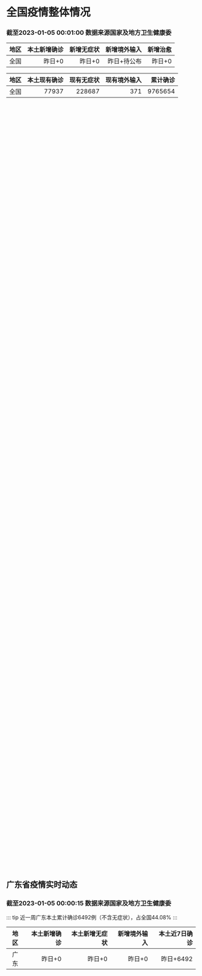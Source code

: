 
# 全国疫情整体情况
### 截至2023-01-05 00:01:00 数据来源国家及地方卫生健康委

|地区|本土新增确诊|新增无症状|新增境外输入|新增治愈|
|:--:|---:|---:|---:|---:|
|全国|昨日+0|昨日+0|昨日+待公布|昨日+0|

|地区|本土现有确诊|现有无症状|现有境外输入|累计确诊|
|:--:|---:|---:|---:|---:|
|全国|77937|228687|371|9765654|

<ChinaMap :dataList="dataList" :title="title"/>

<div id="chinaDayModify" style="width:100%;height:500px;margin-bottom:10px;"></div>
<div id="chinaAddHistoryData" style="width:100%;height:500px;margin-bottom:10px;"></div>
<div id="chinaNowHistoryData" style="width:100%;height:500px;margin-bottom:10px;"></div>
<div id="chinaTotalHistoryData" style="width:100%;height:500px;margin-bottom:10px;"></div>


## 广东省疫情实时动态
### 截至2023-01-05 00:00:15 数据来源国家及地方卫生健康委

::: tip 近一周广东本土累计确诊6492例（不含无症状），占全国44.08%
:::

|地区|本土新增确诊|本土新增无症状|新增境外输入|本土近7日确诊|
|:--:|---:|---:|---:|---:|
|广东|昨日+0|昨日+0|昨日+0|昨日+6492|

<div id="guangdongModify" style="width:100%;height:500px;margin-bottom:10px;"></div>
<div id="guangdongTotalHistory" style="width:100%;height:500px;margin-bottom:10px;"></div>
<div id="guangzhouModifyHistory" style="width:100%;height:500px;margin-bottom:10px;"></div>


<script>
import * as echarts from 'echarts'
export default {
  data(){
    return {
      title: '新增本土确诊',
      dataList: [{name: '台湾', value: 0, addList: []},{name: '香港', value: 0, addList: []},{name: '广东', value: 0, addList: []},{name: '湖北', value: 0, addList: []},{name: '上海', value: 0, addList: []},{name: '吉林', value: 0, addList: []},{name: '四川', value: 0, addList: []},{name: '重庆', value: 0, addList: []},{name: '福建', value: 0, addList: []},{name: '海南', value: 0, addList: []},{name: '河南', value: 0, addList: []},{name: '北京', value: 0, addList: []},{name: '内蒙古', value: 0, addList: []},{name: '云南', value: 0, addList: []},{name: '浙江', value: 0, addList: []},{name: '陕西', value: 0, addList: []},{name: '黑龙江', value: 0, addList: []},{name: '山西', value: 0, addList: []},{name: '山东', value: 0, addList: []},{name: '湖南', value: 0, addList: []},{name: '江苏', value: 0, addList: []},{name: '广西', value: 0, addList: []},{name: '天津', value: 0, addList: []},{name: '辽宁', value: 0, addList: []},{name: '河北', value: 0, addList: []},{name: '澳门', value: 0, addList: []},{name: '新疆', value: 0, addList: []},{name: '江西', value: 0, addList: []},{name: '贵州', value: 0, addList: []},{name: '安徽', value: 0, addList: []},{name: '甘肃', value: 0, addList: []},{name: '西藏', value: 0, addList: []},{name: '青海', value: 0, addList: []},{name: '宁夏', value: 0, addList: []},{name: '南海诸岛', value: 0, addList: []}]
    }
  },
  mounted () {
    const themeObj = {"color":["#2ec7c9","#b6a2de","#5ab1ef","#ffb980","#d87a80","#8d98b3","#e5cf0d","#97b552","#95706d","#dc69aa","#07a2a4","#9a7fd1","#588dd5","#f5994e","#c05050","#59678c","#c9ab00","#7eb00a","#6f5553","#c14089"],"backgroundColor":"rgba(0,0,0,0)","textStyle":{},"title":{"textStyle":{"color":"#008acd"},"subtextStyle":{"color":"#aaaaaa"}},"line":{"itemStyle":{"borderWidth":1},"lineStyle":{"width":2},"symbolSize":3,"symbol":"emptyCircle","smooth":true},"radar":{"itemStyle":{"borderWidth":1},"lineStyle":{"width":2},"symbolSize":3,"symbol":"emptyCircle","smooth":true},"bar":{"itemStyle":{"barBorderWidth":0,"barBorderColor":"#ccc"}},"pie":{"itemStyle":{"borderWidth":0,"borderColor":"#ccc"}},"scatter":{"itemStyle":{"borderWidth":0,"borderColor":"#ccc"}},"boxplot":{"itemStyle":{"borderWidth":0,"borderColor":"#ccc"}},"parallel":{"itemStyle":{"borderWidth":0,"borderColor":"#ccc"}},"sankey":{"itemStyle":{"borderWidth":0,"borderColor":"#ccc"}},"funnel":{"itemStyle":{"borderWidth":0,"borderColor":"#ccc"}},"gauge":{"itemStyle":{"borderWidth":0,"borderColor":"#ccc"}},"candlestick":{"itemStyle":{"color":"#d87a80","color0":"#2ec7c9","borderColor":"#d87a80","borderColor0":"#2ec7c9","borderWidth":1}},"graph":{"itemStyle":{"borderWidth":0,"borderColor":"#ccc"},"lineStyle":{"width":1,"color":"#aaaaaa"},"symbolSize":3,"symbol":"emptyCircle","smooth":true,"color":["#2ec7c9","#b6a2de","#5ab1ef","#ffb980","#d87a80","#8d98b3","#e5cf0d","#97b552","#95706d","#dc69aa","#07a2a4","#9a7fd1","#588dd5","#f5994e","#c05050","#59678c","#c9ab00","#7eb00a","#6f5553","#c14089"],"label":{"color":"#eeeeee"}},"map":{"itemStyle":{"areaColor":"#dddddd","borderColor":"#eeeeee","borderWidth":0.5},"label":{"color":"#d87a80"},"emphasis":{"itemStyle":{"areaColor":"rgba(254,153,78,1)","borderColor":"#444","borderWidth":1},"label":{"color":"rgb(100,0,0)"}}},"geo":{"itemStyle":{"areaColor":"#dddddd","borderColor":"#eeeeee","borderWidth":0.5},"label":{"color":"#d87a80"},"emphasis":{"itemStyle":{"areaColor":"rgba(254,153,78,1)","borderColor":"#444","borderWidth":1},"label":{"color":"rgb(100,0,0)"}}},"categoryAxis":{"axisLine":{"show":true,"lineStyle":{"color":"#008acd"}},"axisTick":{"show":true,"lineStyle":{"color":"#333"}},"axisLabel":{"show":true,"color":"#333"},"splitLine":{"show":false,"lineStyle":{"color":["#eee"]}},"splitArea":{"show":false,"areaStyle":{"color":["rgba(250,250,250,0.3)","rgba(200,200,200,0.3)"]}}},"valueAxis":{"axisLine":{"show":true,"lineStyle":{"color":"#008acd"}},"axisTick":{"show":true,"lineStyle":{"color":"#333"}},"axisLabel":{"show":true,"color":"#333"},"splitLine":{"show":true,"lineStyle":{"color":["#eee"]}},"splitArea":{"show":true,"areaStyle":{"color":["rgba(250,250,250,0.3)","rgba(200,200,200,0.3)"]}}},"logAxis":{"axisLine":{"show":true,"lineStyle":{"color":"#008acd"}},"axisTick":{"show":true,"lineStyle":{"color":"#333"}},"axisLabel":{"show":true,"color":"#333"},"splitLine":{"show":true,"lineStyle":{"color":["#eee"]}},"splitArea":{"show":true,"areaStyle":{"color":["rgba(250,250,250,0.3)","rgba(200,200,200,0.3)"]}}},"timeAxis":{"axisLine":{"show":true,"lineStyle":{"color":"#008acd"}},"axisTick":{"show":true,"lineStyle":{"color":"#333"}},"axisLabel":{"show":true,"color":"#333"},"splitLine":{"show":true,"lineStyle":{"color":["#eee"]}},"splitArea":{"show":false,"areaStyle":{"color":["rgba(250,250,250,0.3)","rgba(200,200,200,0.3)"]}}},"toolbox":{"iconStyle":{"borderColor":"#2ec7c9"},"emphasis":{"iconStyle":{"borderColor":"#18a4a6"}}},"legend":{"textStyle":{"color":"#333333"}},"tooltip":{"axisPointer":{"lineStyle":{"color":"#008acd","width":"1"},"crossStyle":{"color":"#008acd","width":"1"}}},"timeline":{"lineStyle":{"color":"#008acd","width":1},"itemStyle":{"color":"#008acd","borderWidth":1},"controlStyle":{"color":"#008acd","borderColor":"#008acd","borderWidth":0.5},"checkpointStyle":{"color":"#2ec7c9","borderColor":"#2ec7c9"},"label":{"color":"#008acd"},"emphasis":{"itemStyle":{"color":"#a9334c"},"controlStyle":{"color":"#008acd","borderColor":"#008acd","borderWidth":0.5},"label":{"color":"#008acd"}}},"visualMap":{"color":["#5ab1ef","#e0ffff"]},"dataZoom":{"backgroundColor":"rgba(47,69,84,0)","dataBackgroundColor":"#efefff","fillerColor":"rgba(182,162,222,0.2)","handleColor":"#008acd","handleSize":"100%","textStyle":{"color":"#333333"}},"markPoint":{"label":{"color":"#eeeeee"},"emphasis":{"label":{"color":"#eeeeee"}}}}

    echarts.registerTheme('dark', (themeObj))

    this.chartChDay = echarts.init(document.getElementById("chinaDayModify"), "dark")
,this.chartChAdd = echarts.init(document.getElementById("chinaAddHistoryData"), "dark")
,this.chartChNow = echarts.init(document.getElementById("chinaNowHistoryData"), "dark")
,this.chartChTotal = echarts.init(document.getElementById("chinaTotalHistoryData"), "dark")
,this.chartGdMod = echarts.init(document.getElementById("guangdongModify"), "dark")
,this.chartGdTotal = echarts.init(document.getElementById("guangdongTotalHistory"), "dark")
,this.chartGzMod = echarts.init(document.getElementById("guangzhouModifyHistory"), "dark")


    const option_gd_mod = {
      title: {
        text: '广东疫情新增趋势（人）'
      },
      tooltip: {
        trigger: 'axis',
        axisPointer: {
          type: 'cross',
          label: {
            backgroundColor: '#6a7985'
          }
        }
      },
      legend: {
        top: 20,
        data: [{name: '本土新增确诊',icon: 'rect'}, {name: '本土新增无症状',icon: 'rect'},{name: '新增境外输入',icon: 'rect'}]
      },
      grid: {
        left: '3%',
        right: '4%',
        bottom: '3%',
        containLabel: true
      },
      toolbox: {
        feature: {
          saveAsImage: {}
        }
      },
      xAxis: {
        type: 'category',
        boundaryGap: false,
        data: []
      },
      yAxis: {
        type: 'value'
      },
      series: [
        {
          name: '本土新增确诊',
          type: 'line',
          areaStyle: {},
          emphasis: {
            focus: 'series'
          },
          data: []
        },
        {
          name: '本土新增无症状',
          type: 'line',
          areaStyle: {},
          emphasis: {
            focus: 'series'
          },
          data: []
        },
        {
          name: '新增境外输入',
          type: 'line',
          areaStyle: {},
          emphasis: {
            focus: 'series'
          },
          data: []
        }
      ]
    };

    const option_gd_total = {
      title: {
        text: '广东疫情概览（人）'
      },
      tooltip: {
        trigger: 'axis',
        axisPointer: {
          type: 'cross',
          label: {
            backgroundColor: '#6a7985'
          }
        }
      },
      legend: {
        top: 20,
        data: [{name: '累计确诊',icon: 'rect'},{name: '累计治愈',icon: 'rect'}]
      },
      grid: {
        left: '3%',
        right: '4%',
        bottom: '3%',
        containLabel: true
      },
      toolbox: {
        feature: {
          saveAsImage: {}
        }
      },
      xAxis: {
        type: 'category',
        boundaryGap: false,
        data: ["02.11","02.12","02.13","02.14","02.15","02.16","02.17","02.18","02.19","02.20","02.21","02.22","02.23","02.24","02.25","02.26","02.27","02.28","03.01","03.02","03.03","03.04","03.05","03.06","03.07","03.08","03.09","03.10","03.11","03.12","03.13","03.14","03.15","03.16","03.17","03.18","03.19","03.20","03.21","03.22","03.23","03.24","03.25","03.26","03.27","03.28","03.29","03.30","03.31","04.01","04.02","04.03","04.04","04.05","04.06","04.07","04.08","04.09","04.10",]
      },
      yAxis: {
        type: 'value'
      },
      series: [
        {
          name: '累计确诊',
          type: 'line',
          areaStyle: {},
          emphasis: {
            focus: 'series'
          },
          data: [84287,84287,84287,84287,84287,84287,84287,84287,84287,84287,84287,84287,84287,84287,84287,84287,84287,84287,84287,84287,84287,84287,84287,84287,84287,84287,84287,84287,84287,84287,84287,84287,84287,84287,84287,84287,84287,84287,84287,84287,84287,84287,84287,84287,84287,84287,84287,84287,84287,84287,84287,84287,84287,84287,84287,84287,84287,84287,84287,]
        },
        {
          name: '累计治愈',
          type: 'line',
          areaStyle: {},
          emphasis: {
            focus: 'series'
          },
          data: [51366,51366,51366,51366,51366,51366,51366,51366,51366,51366,51366,51366,51366,51366,51366,51366,51366,51366,51366,51366,51366,51366,51366,51366,51366,51366,51366,51366,51366,51366,51366,51366,51366,51366,51366,51366,51366,51366,51366,51366,51366,51366,51366,51366,51366,51366,51366,51366,51366,51366,51366,51366,51366,51366,51366,51366,51366,51366,51366,]
        }
      ]
    };

    const option_gz_mod = {
      title: {
        text: '广州疫情新增趋势（人）'
      },
      tooltip: {
        trigger: 'axis',
        axisPointer: {
          type: 'cross',
          label: {
            backgroundColor: '#6a7985'
          }
        }
      },
      legend: {
        top: 20,
        data: [{name: '本土新增确诊',icon: 'rect'},{name: '本土新增无症状',icon: 'rect'}]
      },
      grid: {
        left: '3%',
        right: '4%',
        bottom: '3%',
        containLabel: true
      },
      toolbox: {
        feature: {
          saveAsImage: {}
        }
      },
      xAxis: {
        type: 'category',
        boundaryGap: false,
        data: []
      },
      yAxis: {
        type: 'value'
      },
      series: [
        {
          name: '本土新增确诊',
          type: 'line',
          areaStyle: {},
          emphasis: {
            focus: 'series'
          },
          data: []
        },
        {
          name: '本土新增无症状',
          type: 'line',
          areaStyle: {},
          emphasis: {
            focus: 'series'
          },
          data: []
        }
      ]
    };

    const option_ch_day  = {
      series: [
        {
          type: 'treemap',
          data: [
            {
              name: '本土新增确诊昨日+0',
              value: 1,
            },
            {
              name: '新增无症状昨日+0',
              value: 1,
            },
            {
              name: '新增境外输入昨日+待公布',
              value: 1,
            },
            {
              name: '新增治愈昨日+0',
              value: 1,
            },
          ]
        }
      ]
    };

    const option_ch_add = {
      title: {
        text: '新增疫情整体走势'
      },
      tooltip: {
        trigger: 'axis',
        axisPointer: {
          type: 'cross',
          label: {
            backgroundColor: '#6a7985'
          }
        }
      },
      legend: {
        top: 20,
        data: [{name: '本土确诊',icon: 'rect'}, {name: '无症状感染',icon: 'rect'},{name: '新增境外输入',icon: 'rect'}]
      },
      grid: {
        left: '3%',
        right: '4%',
        bottom: '3%',
        containLabel: true
      },
      toolbox: {
        feature: {
          saveAsImage: {}
        }
      },
      xAxis: {
        type: 'category',
        boundaryGap: false,
        data: []
      },
      yAxis: {
        type: 'value'
      },
      series: [
        {
          name: '本土确诊',
          type: 'line',
          areaStyle: {},
          emphasis: {
            focus: 'series'
          },
          data: []
        },
        {
          name: '无症状感染',
          type: 'line',
          areaStyle: {},
          emphasis: {
            focus: 'series'
          },
          data: []
        },
        {
          name: '新增境外输入',
          type: 'line',
          areaStyle: {},
          emphasis: {
            focus: 'series'
          },
          data: []
        }
      ]
    };

    const option_ch_now = {
      title: {
        text: '现有疫情整体走势'
      },
      tooltip: {
        trigger: 'axis',
        axisPointer: {
          type: 'cross',
          label: {
            backgroundColor: '#6a7985'
          }
        }
      },
      legend: {
        top: 20,
        data: [{name: '本土确诊',icon: 'rect'}, {name: '无症状感染',icon: 'rect'},{name: '新增境外输入',icon: 'rect'}]
      },
      grid: {
        left: '3%',
        right: '4%',
        bottom: '3%',
        containLabel: true
      },
      toolbox: {
        feature: {
          saveAsImage: {}
        }
      },
      xAxis: {
        type: 'category',
        boundaryGap: false,
        data: ["02.11","02.12","02.13","02.14","02.15","02.16","02.17","02.18","02.19","02.20","02.21","02.22","02.23","02.24","02.25","02.26","02.27","02.28","03.01","03.02","03.03","03.04","03.05","03.06","03.07","03.08","03.09","03.10","03.11","03.12","03.13","03.14","03.15","03.16","03.17","03.18","03.19","03.20","03.21","03.22","03.23","03.24","03.25","03.26","03.27","03.28","03.29","03.30","03.31","04.01","04.02","04.03","04.04","04.05","04.06","04.07","04.08","04.09","04.10",]
      },
      yAxis: {
        type: 'value'
      },
      series: [
        {
          name: '本土确诊',
          type: 'line',
          areaStyle: {},
          emphasis: {
            focus: 'series'
          },
          data: [77937,77937,77937,77937,77937,77937,77937,77937,77937,77937,77937,77937,77937,77937,77937,77937,77937,77937,77937,77937,77937,77937,77937,77937,77937,77937,77937,77937,77937,77937,77937,77937,77937,77937,77937,77937,77937,77937,77937,77937,77937,77937,77937,77937,77937,77937,77937,77937,77937,77937,77937,77937,77937,77937,77937,77937,77937,77937,77937,]
        },
        {
          name: '无症状感染',
          type: 'line',
          areaStyle: {},
          emphasis: {
            focus: 'series'
          },
          data: [371,371,371,371,371,371,371,371,371,371,371,371,371,371,371,371,371,371,371,371,371,371,371,371,371,371,371,371,371,371,371,371,371,371,371,371,371,371,371,371,371,371,371,371,371,371,371,371,371,371,371,371,371,371,371,371,371,371,371,]
        },
        {
          name: '新增境外输入',
          type: 'line',
          areaStyle: {},
          emphasis: {
            focus: 'series'
          },
          data: [228687,228687,228687,228687,228687,228687,228687,228687,228687,228687,228687,228687,228687,228687,228687,228687,228687,228687,228687,228687,228687,228687,228687,228687,228687,228687,228687,228687,228687,228687,228687,228687,228687,228687,228687,228687,228687,228687,228687,228687,228687,228687,228687,228687,228687,228687,228687,228687,228687,228687,228687,228687,228687,228687,228687,228687,228687,228687,228687,]
        }
      ]
    };

    const option_ch_total = {
      title: {
        text: '累计疫情整体走势'
      },
      tooltip: {
        trigger: 'axis',
        axisPointer: {
          type: 'cross',
          label: {
            backgroundColor: '#6a7985'
          }
        }
      },
      legend: {
        top: 20,
        data: [{name: '确诊(含港澳台)', con: 'rect'}, {name: '死亡(含港澳台)',icon: 'rect'}]
      },
      grid: {
        left: '3%',
        right: '4%',
        bottom: '3%',
        containLabel: true
      },
      toolbox: {
        feature: {
          saveAsImage: {}
        }
      },
      xAxis: {
        type: 'category',
        boundaryGap: false,
        data: ["02.11","02.12","02.13","02.14","02.15","02.16","02.17","02.18","02.19","02.20","02.21","02.22","02.23","02.24","02.25","02.26","02.27","02.28","03.01","03.02","03.03","03.04","03.05","03.06","03.07","03.08","03.09","03.10","03.11","03.12","03.13","03.14","03.15","03.16","03.17","03.18","03.19","03.20","03.21","03.22","03.23","03.24","03.25","03.26","03.27","03.28","03.29","03.30","03.31","04.01","04.02","04.03","04.04","04.05","04.06","04.07","04.08","04.09","04.10",]
      },
      yAxis: {
        type: 'value'
      },
      series: [
        {
          name: '确诊(含港澳台)',
          type: 'line',
          areaStyle: {},
          emphasis: {
            focus: 'series'
          },
          data: [9765654,9765654,9765654,9765654,9765654,9765654,9765654,9765654,9765654,9765654,9765654,9765654,9765654,9765654,9765654,9765654,9765654,9765654,9765654,9765654,9765654,9765654,9765654,9765654,9765654,9765654,9765654,9765654,9765654,9765654,9765654,9765654,9765654,9765654,9765654,9765654,9765654,9765654,9765654,9765654,9765654,9765654,9765654,9765654,9765654,9765654,9765654,9765654,9765654,9765654,9765654,9765654,9765654,9765654,9765654,9765654,9765654,9765654,9765654,]
        },
        {
          name: '死亡(含港澳台)',
          type: 'line',
          areaStyle: {},
          emphasis: {
            focus: 'series'
          },
          data: [28939,28939,28939,28939,28939,28939,28939,28939,28939,28939,28939,28939,28939,28939,28939,28939,28939,28939,28939,28939,28939,28939,28939,28939,28939,28939,28939,28939,28939,28939,28939,28939,28939,28939,28939,28939,28939,28939,28939,28939,28939,28939,28939,28939,28939,28939,28939,28939,28939,28939,28939,28939,28939,28939,28939,28939,28939,28939,28939,]
        }
      ]
    };

    this.chartGdMod.setOption(option_gd_mod);
    this.chartGdTotal.setOption(option_gd_total);
    this.chartGzMod.setOption(option_gz_mod);
    this.chartChDay.setOption(option_ch_day);
    this.chartChAdd.setOption(option_ch_add);
    this.chartChNow.setOption(option_ch_now);
    this.chartChTotal.setOption(option_ch_total);

    window.onresize = () => {
      this.chartGdMod.resize()
      this.chartGdTotal.resize()
      this.chartGzMod.resize()
      this.chartChDay.resize()
      this.chartChAdd.resize()
      this.chartChNow.resize()
      this.chartChTotal.resize()
    }
  }
}
</script>

## 广东省各地区疫情情况

::: danger 0个中高风险地区
:::

|地区|本土新增确诊|本土新增无症状|本土近7日确诊|中高风险地区|
|:--:|---:|---:|---:|---:|
|广州|0|0|+3023|0|
|汕头|0|0|+514|0|
|深圳|0|0|+480|0|
|云浮|0|0|+320|0|
|惠州|0|0|+302|0|
|佛山|0|0|+258|0|
|潮州|0|0|+253|0|
|中山|0|0|+210|0|
|珠海|0|0|+207|0|
|阳江|0|0|+195|0|
|湛江|0|0|+139|0|
|茂名|0|0|+120|0|
|江门|0|0|+111|0|
|肇庆|0|0|+69|0|
|梅州|0|0|+62|0|
|韶关|0|0|+61|0|
|汕尾|0|0|+55|0|
|清远|0|0|+43|0|
|东莞|0|0|+35|0|
|河源|0|0|+19|0|
|揭阳|0|0|+16|0|
|未公布来源|0|0|0|0|


## 广东疫情热点动态

  
### 04-10 20:34
::: tip 深圳流感就诊人数逐步攀升，医生提醒加强预防
近日，“广东迎来甲流新流行高峰”的话题冲上热搜。记者走访深圳各大医院发现，深圳近期流感就诊人数也明显增多。医生建议市民加强防护，勤洗手多通风，尽量不去人员密集的地方，重点人群积极接种流感疫苗。
4月1...

深圳特区报

[阅读全文](https://view.inews.qq.com/a/20230410A098IR00?uid=&shareto=&devid=6B867A79-89E7-4FEF-A3B8-FCBF7F356E49&qimei=5e1231f5-e69a-46f0-b45d-19c7cb333211&qs_signature=AAwhzZYNmk%2B5TQfbJnlVGw%2Fd5A19IHwr0S%2Ffv8KrJlDw73g8BaiBNIxJT3AS3s%2FQ0S%2BHMCFtXCrsEvINCwNme2dhB8RbQcZ1FRUpSkoPReYEVjSl3wRB4OElIfCMte%3D%3D&appver=15.5_qqnews_7.1.00&openwith=wxmessage)
:::

### 04-08 17:56
::: tip 广州进入甲流高发期，发热门诊不得随意停诊
为应对甲流高发期，广州卫生健康委员会4月7日发文明确，广州地区设置发热门诊（诊室）的医疗机构要做到应开尽开，不得随意停诊或关停，不得随意推诿、拒诊患者。近期，广州市进入流感高发期，因气候变化等原因，发...

南方都市报

[阅读全文](https://h5.baike.qq.com/mobile/landing.html?docid=20230408A05TF800&isNews=1&adtag=wxjk.yqssc.yqdt)
:::

### 04-08 10:09
::: tip 深圳流感风险等级仍为“中”！专家提醒孩子退烧不可乱用偏方
深圳市疾病风险综合预报结果显示，当前深圳流感的风险等级仍为“中”。最近甲流高发，不少孩子因发烧到医院就诊。4月7日，深圳市儿童医院专家提醒，家长给孩子退烧不可乱用擦酒精、捂汗等偏方，应采用口服退烧药等...

深圳特区报

[阅读全文](https://h5.baike.qq.com/mobile/landing.html?docid=20230408A01T4X00&isNews=1&adtag=wxjk.yqssc.yqdt)
:::

### 04-07 20:07
::: tip 广东甲流仍在暴发，奥司他韦为何总是紧缺？
“很多处方都缺乏确切依据，从专业角度上我不愿意开，但在患者的强烈要求下很难坚持。”奥司他韦可以将流感症状缩短，但在改善住院率上无明显差异，代价则是胃肠道副作用。撰文 |凌骏由北向南，在我国多地迎来流感...

医学界

[阅读全文](https://h5.baike.qq.com/mobile/landing.html?docid=20230407A098G900&isNews=1&adtag=wxjk.yqssc.yqdt)
:::

### 04-07 11:45
::: tip 广东新一轮甲流高峰来了？专家回应
6日#广东已经迎来甲流新流行高峰#冲上热搜最近，甲流似乎愈发“来势汹汹”不少广东家长发现近日孩子班上因流感请假的人变多了广东不少地方流感就诊人数也在逐步攀升据广东疾控监测自3月以来，广东各地医院发热门...

大湾区之声

[阅读全文](https://h5.baike.qq.com/mobile/landing.html?docid=20230407A038NP00&isNews=1&adtag=wxjk.yqssc.yqdt)
:::

### 04-07 00:39
::: tip 广东流感呈上升态势 流感药线下断货 专家：或与“回南天”有关
据中国疾控中心4月1日消息，近两周全国各地流感病毒阳性率上升趋势已趋缓。3月20日至26日期间，各地流感样病例就诊量占比已从高峰时的9.1%，逐步下降至8.5%。与此同时，广东的数据呈上升态势。相关数...

成都商报红星新闻

[阅读全文](https://h5.baike.qq.com/mobile/landing.html?docid=20230407A0067800&isNews=1&adtag=wxjk.yqssc.yqdt)
:::

### 04-06 20:15
::: tip 广州进入甲流新流行高峰期
中新网广州4月6日电 (记者 蔡敏婕)广州市甲型流感活动水平呈现快速上升态势。根据广州市疾病预防控制中心6日发布的最新监测数据显示，该市甲流进入新流行高峰期。最近一周，全市哨点医院报告流感样病例数持续...

中国新闻网

[阅读全文](https://h5.baike.qq.com/mobile/landing.html?docid=20230406A08Y9U00&isNews=1&adtag=wxjk.yqssc.yqdt)
:::

### 04-06 17:47
::: tip 北方流感活动水平持续下降，广东等地出现感染高峰
新冠感染高峰过去后，我国又出现持续性流感，近期尽管北方地区已出现拐点，但南方多个省份仍处于流感流行期。
据“广州疾控i健康”2023年4月6日消息，广州市疾控中心最新监测数据显示，广州市甲型流感活动水...

界面新闻

[阅读全文](https://view.inews.qq.com/a/20230406A077L500?uid=101705948131&chlid=_qqnews_custom_search_pictext#)
:::

### 04-06 09:12
::: tip 广州本轮甲流来势汹汹5岁以下儿童易中招，如何避免重症发生？
儿童流感的治疗最大原则就是一个“早”字。临床通过评估患儿的一般状况、疾病的严重程度、症状起始时间、以及当地流感流行状况等确定流感患儿治疗方案。在发病48小时内尽早开始抗流感病毒药物治疗，早期治疗可获得...

金羊网

[阅读全文](https://view.inews.qq.com/a/20230406A00QE400?uid=100188415180&chlid=_qqnews_custom_search_pictext#)
:::

### 04-05 12:45
::: tip 流行态势预计持续2周！记住这些重点，避免甲流感染
注意！根据疾控部门流感监测，当前我国流感病毒活动水平有所增强，以甲型流感为主。据佛山市疾病预防控制中心消息，近期佛山市流感样病例就诊指数上升趋势明显，目前仍处于高位；当前市内流感流行优势毒株是甲型H1...

南海发布

[阅读全文](https://h5.baike.qq.com/mobile/landing.html?docid=20230405A03HIL00&isNews=1&adtag=wxjk.yqssc.yqdt)
:::


## 广州疫情热点动态

  
### 04-10 20:34
::: tip 深圳流感就诊人数逐步攀升，医生提醒加强预防
近日，“广东迎来甲流新流行高峰”的话题冲上热搜。记者走访深圳各大医院发现，深圳近期流感就诊人数也明显增多。医生建议市民加强防护，勤洗手多通风，尽量不去人员密集的地方，重点人群积极接种流感疫苗。
4月1...

深圳特区报

[阅读全文](https://view.inews.qq.com/a/20230410A098IR00?uid=&shareto=&devid=6B867A79-89E7-4FEF-A3B8-FCBF7F356E49&qimei=5e1231f5-e69a-46f0-b45d-19c7cb333211&qs_signature=AAwhzZYNmk%2B5TQfbJnlVGw%2Fd5A19IHwr0S%2Ffv8KrJlDw73g8BaiBNIxJT3AS3s%2FQ0S%2BHMCFtXCrsEvINCwNme2dhB8RbQcZ1FRUpSkoPReYEVjSl3wRB4OElIfCMte%3D%3D&appver=15.5_qqnews_7.1.00&openwith=wxmessage)
:::

### 04-08 17:56
::: tip 广州进入甲流高发期，发热门诊不得随意停诊
为应对甲流高发期，广州卫生健康委员会4月7日发文明确，广州地区设置发热门诊（诊室）的医疗机构要做到应开尽开，不得随意停诊或关停，不得随意推诿、拒诊患者。近期，广州市进入流感高发期，因气候变化等原因，发...

南方都市报

[阅读全文](https://h5.baike.qq.com/mobile/landing.html?docid=20230408A05TF800&isNews=1&adtag=wxjk.yqssc.yqdt)
:::

### 04-08 10:09
::: tip 深圳流感风险等级仍为“中”！专家提醒孩子退烧不可乱用偏方
深圳市疾病风险综合预报结果显示，当前深圳流感的风险等级仍为“中”。最近甲流高发，不少孩子因发烧到医院就诊。4月7日，深圳市儿童医院专家提醒，家长给孩子退烧不可乱用擦酒精、捂汗等偏方，应采用口服退烧药等...

深圳特区报

[阅读全文](https://h5.baike.qq.com/mobile/landing.html?docid=20230408A01T4X00&isNews=1&adtag=wxjk.yqssc.yqdt)
:::

### 04-07 20:07
::: tip 广东甲流仍在暴发，奥司他韦为何总是紧缺？
“很多处方都缺乏确切依据，从专业角度上我不愿意开，但在患者的强烈要求下很难坚持。”奥司他韦可以将流感症状缩短，但在改善住院率上无明显差异，代价则是胃肠道副作用。撰文 |凌骏由北向南，在我国多地迎来流感...

医学界

[阅读全文](https://h5.baike.qq.com/mobile/landing.html?docid=20230407A098G900&isNews=1&adtag=wxjk.yqssc.yqdt)
:::

### 04-07 11:45
::: tip 广东新一轮甲流高峰来了？专家回应
6日#广东已经迎来甲流新流行高峰#冲上热搜最近，甲流似乎愈发“来势汹汹”不少广东家长发现近日孩子班上因流感请假的人变多了广东不少地方流感就诊人数也在逐步攀升据广东疾控监测自3月以来，广东各地医院发热门...

大湾区之声

[阅读全文](https://h5.baike.qq.com/mobile/landing.html?docid=20230407A038NP00&isNews=1&adtag=wxjk.yqssc.yqdt)
:::

### 04-07 00:39
::: tip 广东流感呈上升态势 流感药线下断货 专家：或与“回南天”有关
据中国疾控中心4月1日消息，近两周全国各地流感病毒阳性率上升趋势已趋缓。3月20日至26日期间，各地流感样病例就诊量占比已从高峰时的9.1%，逐步下降至8.5%。与此同时，广东的数据呈上升态势。相关数...

成都商报红星新闻

[阅读全文](https://h5.baike.qq.com/mobile/landing.html?docid=20230407A0067800&isNews=1&adtag=wxjk.yqssc.yqdt)
:::

### 04-06 20:15
::: tip 广州进入甲流新流行高峰期
中新网广州4月6日电 (记者 蔡敏婕)广州市甲型流感活动水平呈现快速上升态势。根据广州市疾病预防控制中心6日发布的最新监测数据显示，该市甲流进入新流行高峰期。最近一周，全市哨点医院报告流感样病例数持续...

中国新闻网

[阅读全文](https://h5.baike.qq.com/mobile/landing.html?docid=20230406A08Y9U00&isNews=1&adtag=wxjk.yqssc.yqdt)
:::

### 04-06 17:47
::: tip 北方流感活动水平持续下降，广东等地出现感染高峰
新冠感染高峰过去后，我国又出现持续性流感，近期尽管北方地区已出现拐点，但南方多个省份仍处于流感流行期。
据“广州疾控i健康”2023年4月6日消息，广州市疾控中心最新监测数据显示，广州市甲型流感活动水...

界面新闻

[阅读全文](https://view.inews.qq.com/a/20230406A077L500?uid=101705948131&chlid=_qqnews_custom_search_pictext#)
:::

### 04-06 09:12
::: tip 广州本轮甲流来势汹汹5岁以下儿童易中招，如何避免重症发生？
儿童流感的治疗最大原则就是一个“早”字。临床通过评估患儿的一般状况、疾病的严重程度、症状起始时间、以及当地流感流行状况等确定流感患儿治疗方案。在发病48小时内尽早开始抗流感病毒药物治疗，早期治疗可获得...

金羊网

[阅读全文](https://view.inews.qq.com/a/20230406A00QE400?uid=100188415180&chlid=_qqnews_custom_search_pictext#)
:::

### 04-05 12:45
::: tip 流行态势预计持续2周！记住这些重点，避免甲流感染
注意！根据疾控部门流感监测，当前我国流感病毒活动水平有所增强，以甲型流感为主。据佛山市疾病预防控制中心消息，近期佛山市流感样病例就诊指数上升趋势明显，目前仍处于高位；当前市内流感流行优势毒株是甲型H1...

南海发布

[阅读全文](https://h5.baike.qq.com/mobile/landing.html?docid=20230405A03HIL00&isNews=1&adtag=wxjk.yqssc.yqdt)
:::

